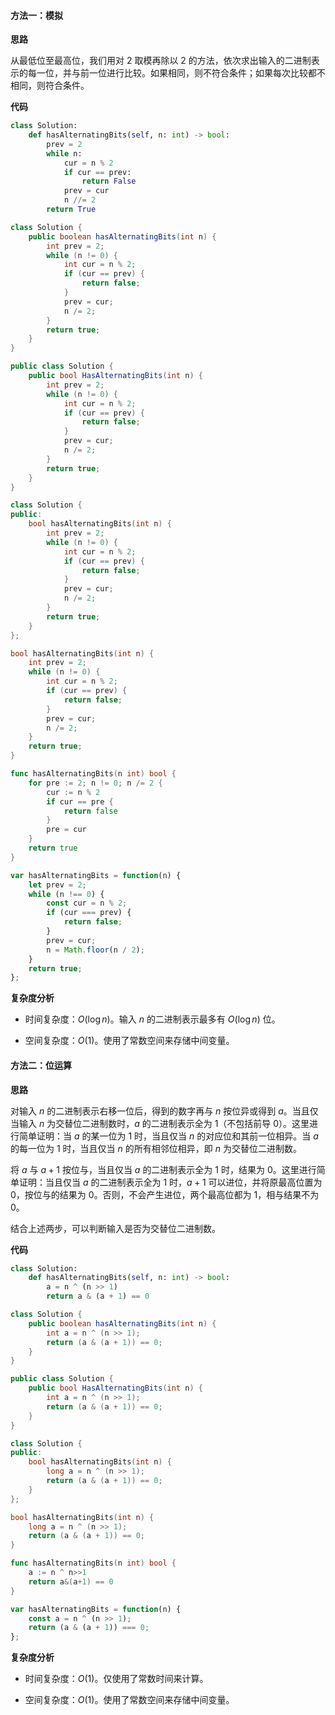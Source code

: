 #### 方法一：模拟

**思路**

从最低位至最高位，我们用对 $2$ 取模再除以 $2$ 的方法，依次求出输入的二进制表示的每一位，并与前一位进行比较。如果相同，则不符合条件；如果每次比较都不相同，则符合条件。

**代码**

```Python [sol1-Python3]
class Solution:
    def hasAlternatingBits(self, n: int) -> bool:
        prev = 2
        while n:
            cur = n % 2
            if cur == prev:
                return False
            prev = cur
            n //= 2
        return True
```

```Java [sol1-Java]
class Solution {
    public boolean hasAlternatingBits(int n) {
        int prev = 2;
        while (n != 0) {
            int cur = n % 2;
            if (cur == prev) {
                return false;
            }
            prev = cur;
            n /= 2;
        }
        return true;
    }
}
```

```C# [sol1-C#]
public class Solution {
    public bool HasAlternatingBits(int n) {
        int prev = 2;
        while (n != 0) {
            int cur = n % 2;
            if (cur == prev) {
                return false;
            }
            prev = cur;
            n /= 2;
        }
        return true;
    }
}
```

```C++ [sol1-C++]
class Solution {
public:
    bool hasAlternatingBits(int n) {
        int prev = 2;
        while (n != 0) {
            int cur = n % 2;
            if (cur == prev) {
                return false;
            }
            prev = cur;
            n /= 2;
        }
        return true;
    }
};
```

```C [sol1-C]
bool hasAlternatingBits(int n) {
    int prev = 2;
    while (n != 0) {
        int cur = n % 2;
        if (cur == prev) {
            return false;
        }
        prev = cur;
        n /= 2;
    }
    return true;
} 
```

```go [sol1-Golang]
func hasAlternatingBits(n int) bool {
    for pre := 2; n != 0; n /= 2 {
        cur := n % 2
        if cur == pre {
            return false
        }
        pre = cur
    }
    return true
}
```

```JavaScript [sol1-JavaScript]
var hasAlternatingBits = function(n) {
    let prev = 2;
    while (n !== 0) {
        const cur = n % 2;
        if (cur === prev) {
            return false;
        }
        prev = cur;
        n = Math.floor(n / 2);
    }
    return true;
};
```

**复杂度分析**

- 时间复杂度：$O(\log n)$。输入 $n$ 的二进制表示最多有 $O(\log n)$ 位。

- 空间复杂度：$O(1)$。使用了常数空间来存储中间变量。

#### 方法二：位运算

**思路**

对输入 $n$ 的二进制表示右移一位后，得到的数字再与 $n$ 按位异或得到 $a$。当且仅当输入 $n$ 为交替位二进制数时，$a$ 的二进制表示全为 $1$（不包括前导 $0$）。这里进行简单证明：当 $a$ 的某一位为 $1$ 时，当且仅当 $n$ 的对应位和其前一位相异。当 $a$ 的每一位为 $1$ 时，当且仅当 $n$ 的所有相邻位相异，即 $n$ 为交替位二进制数。

将 $a$ 与 $a + 1$ 按位与，当且仅当 $a$ 的二进制表示全为 $1$ 时，结果为 $0$。这里进行简单证明：当且仅当 $a$ 的二进制表示全为 $1$ 时，$a + 1$ 可以进位，并将原最高位置为 $0$，按位与的结果为 $0$。否则，不会产生进位，两个最高位都为 $1$，相与结果不为 $0$。

结合上述两步，可以判断输入是否为交替位二进制数。

**代码**

```Python [sol2-Python3]
class Solution:
    def hasAlternatingBits(self, n: int) -> bool:
        a = n ^ (n >> 1)
        return a & (a + 1) == 0
```

```Java [sol2-Java]
class Solution {
    public boolean hasAlternatingBits(int n) {
        int a = n ^ (n >> 1);
        return (a & (a + 1)) == 0;
    }
}
```

```C# [sol2-C#]
public class Solution {
    public bool HasAlternatingBits(int n) {
        int a = n ^ (n >> 1);
        return (a & (a + 1)) == 0;
    }
}
```

```C++ [sol2-C++]
class Solution {
public:
    bool hasAlternatingBits(int n) {
        long a = n ^ (n >> 1);
        return (a & (a + 1)) == 0;
    }
};
```

```C [sol2-C]
bool hasAlternatingBits(int n) {
    long a = n ^ (n >> 1);
    return (a & (a + 1)) == 0;
}
```

```go [sol2-Golang]
func hasAlternatingBits(n int) bool {
    a := n ^ n>>1
    return a&(a+1) == 0
}
```

```JavaScript [sol2-JavaScript]
var hasAlternatingBits = function(n) {
    const a = n ^ (n >> 1);
    return (a & (a + 1)) === 0;
};
```

**复杂度分析**

- 时间复杂度：$O(1)$。仅使用了常数时间来计算。

- 空间复杂度：$O(1)$。使用了常数空间来存储中间变量。